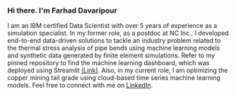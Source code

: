 <!-- Please don't remove this: Grab your social icons from https://github.com/carlsednaoui/gitsocial -->

### Hi there. I'm Farhad Davaripour

<!--
**farhad-davaripour/farhad-davaripour** is a ✨ _special_ ✨ repository because its `README.md` (this file) appears on your GitHub profile.
-->

I am an IBM certified Data Scientist with over 5 years of experience as a simulation specialist. In my former role, as a postdoc at NC Inc., I developed end-to-end data-driven solutions to tackle an industry problem related to the thermal stress analysis of pipe bends using machine learning models and synthetic data generated by finite element simulations. Refer to my pinned repository to find the machine learning dashboard, which was deployed using Streamlit [(Link)](https://share.streamlit.io/farhad-davaripour/cfrp_reinforced_hdd_overbend/main/my_app/Homepage.py). Also, in my current role, I am optimizing the copper mining tail grade using cloud-based time series machine learning models. Feel free to connect with me on [LinkedIn](https://www.linkedin.com/in/farhad-davaripour/).
